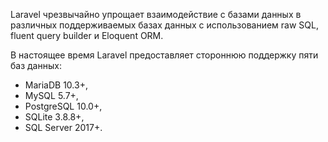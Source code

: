 Laravel чрезвычайно упрощает взаимодействие с базами данных в различных поддерживаемых базах данных 
с использованием raw SQL, fluent query builder и Eloquent ORM. 

В настоящее время Laravel предоставляет стороннюю поддержку пяти баз данных:
- MariaDB 10.3+, 
- MySQL 5.7+, 
- PostgreSQL 10.0+, 
- SQLite 3.8.8+, 
- SQL Server 2017+.